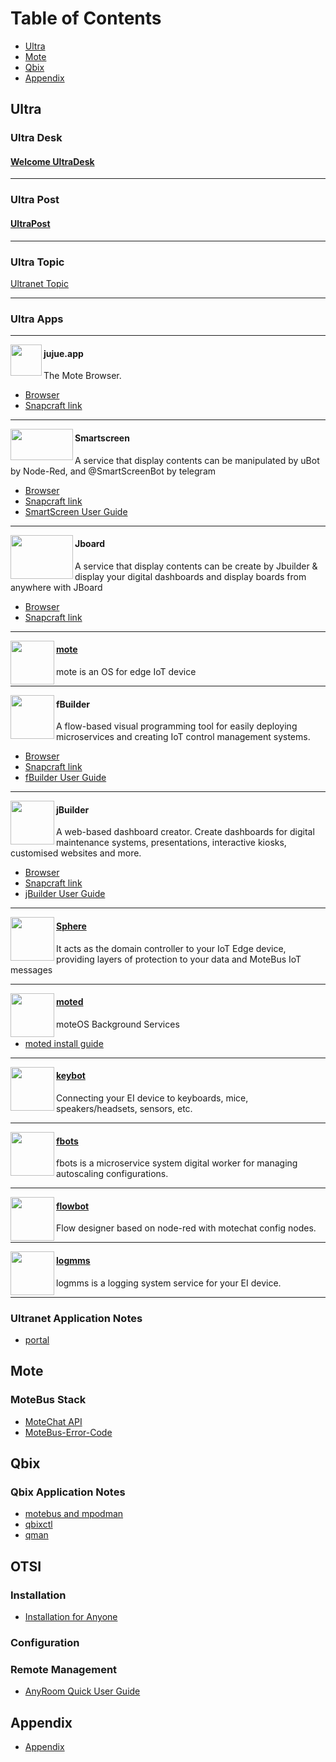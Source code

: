 # Table of Contents
* [Ultra](#1)
* [Mote](#3)
* [Qbix](#qbix)
* [Appendix](#appendix)


## <h2 id="1">Ultra</h2>
### Ultra Desk
#### [Welcome UltraDesk](https://github.com/motebus/ultrabook/blob/main/Ultra/Welcome%20to%20UltraDesk.md)

---

### Ultra Post
#### [UltraPost](https://ultrapost.ypcloud.com/)


---

### Ultra Topic
[Ultranet Topic](https://github.com/motebus/ultrabook/blob/main/Ultra/Ultranet%20Topic.md)

---

### Ultra Apps

----
<img align="left" height="50" src="https://i.imgur.com/D0BZj5F.png" />

#### jujue.app
The Mote Browser. 
*  [Browser](https://jujue.app/browser)
*  [Snapcraft link](https://snapcraft.io/app-jujue)

-----
<img align="left" width="100" height="50" src="https://i.imgur.com/Jl3YyH9.png" />

#### Smartscreen
A service that display contents can be manipulated by uBot by Node-Red, and @SmartScreenBot by telegram

* [Browser](smartscreen.tv)
* [Snapcraft link](https://snapcraft.io/smartscreen)
* [SmartScreen User Guide](https://github.com/motebus/ultranet/blob/main/Ultranet%20Apps/SmartScreen%20User%20Guide.md)

-----
<img align="left" width="100" height="70" src="https://i.imgur.com/5rrq8ur.png" />

#### Jboard
A service that display contents can be create by Jbuilder & display your digital dashboards and display boards from anywhere with JBoard
* [Browser](https://jboard.ypcloud.com/)
* [Snapcraft link](https://snapcraft.io/jboard)

-----
<img align="left" height="70" src="https://i.imgur.com/5G5UVCX.png" />

#### [mote](https://snapcraft.io/mote)
mote is an OS for edge IoT device

-----
<img align="left" width="70" height="70" src="https://i.imgur.com/lWgj5Fr.jpg" />

#### fBuilder
A flow-based visual programming tool for easily deploying microservices and creating IoT control management systems.

* [Browser](https://run.ypcloud.com/)
* [Snapcraft link](https://snapcraft.io/fbuilder)
* [fBuilder User Guide](https://github.com/motebus/ultrabook/tree/main/Ultranet%20Apps/fBuilder)

-----
<img align="left" height="70" src="https://i.imgur.com/p9jaFdK.png" />

#### jBuilder
A web-based dashboard creator. Create dashboards for digital maintenance systems, presentations, interactive kiosks, customised websites and more.
* [Browser](https://jbuilder.ypcloud.com/)
* [Snapcraft link](https://snapcraft.io/jbuilder)
* [jBuilder User Guide](https://github.com/motebus/ultrabook/tree/main/Ultranet%20Apps/jBuilder)

-----
<img align="left" height="70" src="https://i.imgur.com/r4vWzir.png" />

#### [Sphere](https://snapcraft.io/sphere)
It acts as the domain controller to your IoT Edge device, providing layers of protection to your data and MoteBus IoT messages

-----
<img align="left" height="70" src="https://i.imgur.com/MkxyTen.png" />

#### [moted](https://github.com/motebus/moted-snap/releases)
moteOS Background Services
* [moted install guide](https://github.com/motebus/ultranet/blob/main/Ultranet%20Apps/moted-install.md)

-----
<img align="left" height="70" src="https://res.cloudinary.com/canonical/image/fetch/f_auto,q_auto,fl_sanitize,w_60,h_60/https://dashboard.snapcraft.io/site_media/appmedia/2021/01/6381ab4a-7e9f-4a98-8749-7399c7485d2f.jpg.png" />

#### [keybot](https://github.com/motebus/keybot-snap/releases)
Connecting your EI device to keyboards, mice, speakers/headsets, sensors, etc. 

-----
<img align="left" height="70" src="https://i.imgur.com/4HI2jcC.png" />

#### [fbots](https://snapcraft.io/fbots)
fbots is a microservice system digital worker for managing autoscaling configurations.

-----
<img align="left" height="70" src="https://i.imgur.com/YCMbFyz.png" />

#### [flowbot](https://snapcraft.io/flowbot)
Flow designer based on node-red with motechat config nodes.

-----
<img align="left" height="70" src="https://res.cloudinary.com/canonical/image/fetch/f_auto,q_auto,fl_sanitize,w_60,h_60/https://dashboard.snapcraft.io/site_media/appmedia/2021/01/9d3a2da3-db74-42b0-875c-7754a328074a.jpg.png" />

#### [logmms](https://snapcraft.io/logmms)
logmms is a logging system service for your EI device. 

----

### Ultranet Application Notes
* [portal](https://github.com/motebus/ultrabook/blob/main/Ultra/portal.md)

## <h2 id="3">Mote</h2>
### MoteBus Stack
* [MoteChat API](https://github.com/motebus/ultrabook/blob/main/Mote/MoteChat%20API.md)
* [MoteBus-Error-Code](https://github.com/motebus/ultrabook/blob/main/Mote/MoteBus-Error-Code.md)

## Qbix

### Qbix Application Notes
* [motebus and mpodman](https://github.com/motebus/ultrabook/blob/main/Qbix/motebus%20and%20mpodman.md)
* [qbixctl](https://github.com/motebus/ultrabook/blob/main/Qbix/qbixctl.md)
* [qman](https://github.com/motebus/ultrabook/blob/main/Qbix/qman.md)

## OTSI

### Installation
* [Installation for Anyone](https://github.com/motebus/ultrabook/blob/main/OTSI/Installation%20For%20Anyone.md)

### Configuration

### Remote Management
* [AnyRoom Quick User Guide](https://github.com/motebus/ultrabook/blob/main/OTSI/AnyRoom%20Quick%20User%20Guide.md)

## Appendix
* [Appendix](https://github.com/motebus/ultrabook/tree/main/Appendix)
